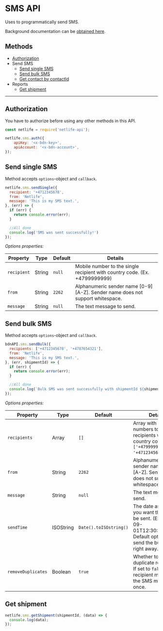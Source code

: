 # SMS API
Uses to programmatically send SMS.

Background documentation can be [obtained here](https://secure.bringcrm.no/api/sms/v1).

## Methods
- [Authorization](#authorization)
- Send SMS
  - [Send single SMS](#send-single-sms)
  - [Send bulk SMS](#send-bulk-sms)
  - [Get contact by contactId](#get-contact-by-contactid)
- Reports
  - [Get shipment](#get-shipment)

---

## Authorization

You have to authorize before using any other methods in this API.
```js
const netlife = require('netlife-api');

netlife.sms.auth({
    apiKey: '<x-bdn-key>',
    apiAccount: '<x-bdn-account>',
});
```

## Send single SMS
Method accepts `options`-object and `callback`.
```js
netlife.sms.sendSingle({
  recipient: '+4712345678',
  from: 'Netlife',
  message: 'This is my SMS text.',
}, (err) => {
  if (err) {
    return console.error(err);
  }

  //All done
  console.log('SMS was sent successfully!')
});
```
*Options properties:*

| Property    | Type   | Default | Details                                                                        |
|-------------|--------|---------|--------------------------------------------------------------------------------|
| `recipient` | String | `null`  | Mobile number to the single recipient with country code. (Ex. +4799999999)     |
| `from`      | String | `2262`  | Alphanumeric sender name [0-9] [A-Z]. Sender name does not support whitespace. |
| `message`   | String | `null`  | The text message to send.                                                      |


## Send bulk SMS
Method accepts `options`-object and `callback`.
```js
bdnAPI.sms.sendBulk({
  recipients: ['+4712345678', '+4787654321'],
  from: 'Netlife',
  message: 'This is my SMS text.',
}, (err, shipmentId) => {
  if (err) {
    return console.error(err);
  }

  //All done
  console.log(`Bulk SMS was sent successfully with shipmentId ${shipmentId}!`);
});
```
*Options properties:*

| Property           | Type      | Default                | Details                                                                                                                            |
|--------------------|-----------|------------------------|------------------------------------------------------------------------------------------------------------------------------------|
| `recipients`       | Array     | `[]`                   | Array with mobile numbers to recipients with country code. (Ex. `['+4799999999', '+4712345678']`).                                 |
| `from`             | String    | `2262`                 | Alphanumeric sender name [0-9] [A-Z]. Sender name does not support whitespace.                                                     |
| `message`          | String    | `null`                 | The text message to send.                                                                                                          |
| `sendTime`         | ISOString | `Date().toISOstring()` | The date and time you want the SMS to be sent. (Ex. `2017-09-01T12:30:00.000Z). Default option will send the bulk SMS right away. |
| `removeDuplicates` | Boolean   | `true`                 | Whether to remove duplicate recipients. If set to `false` a recipient may get the SMS more then once.                              |


## Get shipment
```js
netlife.sms.getShipment(shipmentId, (data) => {
  console.log(data);
});
```
